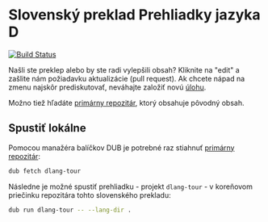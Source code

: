 Slovenský preklad Prehliadky jazyka D
==============================================

[![Build Status](https://travis-ci.org/dlang-tour/slovak.svg?branch=master)](https://travis-ci.org/dlang-tour/slovak)

Našli ste preklep alebo by ste radi vylepšili obsah?
Kliknite na "edit" a zašlite nám požiadavku aktualizácie (pull request).
Ak chcete nápad na zmenu najskôr prediskutovať, neváhajte založiť novú [úlohu](https://github.com/dlang-tour/slovak/issues).

Možno tiež hľadáte [primárny repozitár](https://github.com/dlang-tour/core),
ktorý obsahuje pôvodný obsah.

Spustiť lokálne
---------------

Pomocou manažéra balíčkov DUB je potrebné raz stiahnuť [primárny repozitár](https://github.com/dlang-tour/core):

```sh
dub fetch dlang-tour
```

Následne je možné spustiť prehliadku - projekt `dlang-tour` - v koreňovom priečinku repozitára tohto slovenského prekladu:

```sh
dub run dlang-tour -- --lang-dir .
```
